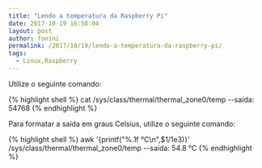 ```yaml
---
title: "Lendo a temperatura da Raspberry Pi"
date: 2017-10-19 16:58:04
layout: post
author: fonini
permalink: /2017/10/19/lendo-a-temperatura-da-raspberry-pi/
tags: 
  - Linux,Raspberry
---
```


Utilize o seguinte comando:

{% highlight shell %}
cat /sys/class/thermal/thermal_zone0/temp
--saída: 54768
{% endhighlight %}

Para formatar a saída em graus Celsius, utilize o seguinte comando:

{% highlight shell %}
awk '{printf("%.1f °C\n",$1/1e3)}' /sys/class/thermal/thermal_zone0/temp
--saída: 54.8 °C
{% endhighlight %}